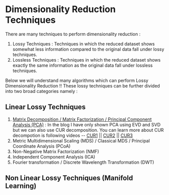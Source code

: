 # Dimensionality Reduction Techniques

There are many techniques to perform dimensionality reduction : 
1. Lossy Techniques : Techniques in which the reduced dataset shows somewhat less information compared to the original data fall under lossy techniques.
2. Lossless Techniques : Techniques in which the reduced dataset shows exactly the same information as the original data fall under lossless techniques.

Below we will understand many algorithms which can perform Lossy Dimensionality Reduction !! These lossy techniques can be further divided into two broad categories namely : 

## Linear Lossy Techniques
1. [Matrix Decomposition / Matrix Factorization / Principal Component Analysis (PCA)](https://pub.towardsai.net/principle-component-analysis-pca-mathematics-9cfba3c66b45) : In the blog I have only shown PCA using EVD and SVD but we can also use CUR decomposition. You can learn more about CUR decompotion is following videos -- [CUR1](https://www.youtube.com/watch?v=SO1KTzuKTSI) || [CUR2](https://www.youtube.com/watch?v=WgK_D6IyDbM) || [CUR3](https://www.youtube.com/watch?v=qgsuly5nxIw)
2. Metric Multidimensional Scaling (MDS) / Classical MDS / Principal Coordinate Analysis (PCoA)
3. Non-Negative Matrix Factorization (NMF)
4. Independent Component Analysis (ICA) 
5. Fourier transformation / Discrete Wavelength Transformation (DWT)

## Non Linear Lossy Techniques (Manifold Learning)
